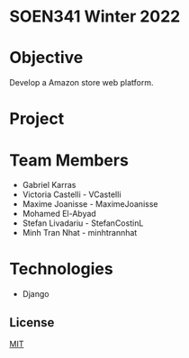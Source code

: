 # SOEN341 Winter 2022

# Objective

Develop a Amazon store web platform.

# Project

# Team Members

- Gabriel Karras
- Victoria Castelli - VCastelli
- Maxime Joanisse - MaximeJoanisse
- Mohamed El-Abyad
- Stefan Livadariu - StefanCostinL
- Minh Tran Nhat - minhtrannhat

# Technologies
- Django

## License
[MIT](https://choosealicense.com/licenses/mit/)
